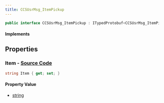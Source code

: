 ```yaml
---
title: CCSUsrMsg_ItemPickup
---
```


```csharp
public interface CCSUsrMsg_ItemPickup : ITypedProtobuf<CCSUsrMsg_ItemPickup>, INativeHandle, INetMessage<CCSUsrMsg_ItemPickup>, IDisposable
```

#### Implements

## Properties

### **Item** - [Source Code](https://github.com/swiftly-solution/swiftlys2/blob/main/managed/src/SwiftlyS2.Generated/Protobufs/Interfaces/CCSUsrMsg_ItemPickup.cs#L18)

```csharp
string Item { get; set; }
```

#### Property Value

- [string](https://learn.microsoft.com/dotnet/api/system.string)

